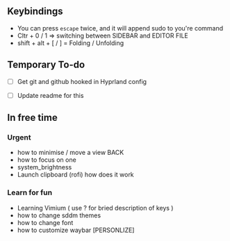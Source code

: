 ## Keybindings

- You can press `escape` twice, and it will append sudo to you're command 
- Cltr + 0 / 1 => switching between SIDEBAR and EDITOR FILE
- shift + alt + [ / ] = Folding / Unfolding


## Temporary To-do
- [ ] Get git and github hooked in Hyprland config
- [ ] Update readme for this


## In free time

### Urgent
- how to minimise / move a view BACK
- how to focus on one
- system_brightness
- Launch clipboard (rofi) how does it work


### Learn for fun

- Learning Vimium ( use ? for bried description of keys )
- how to change sddm themes
- how to change font
- how to customize waybar [PERSONLIZE]

